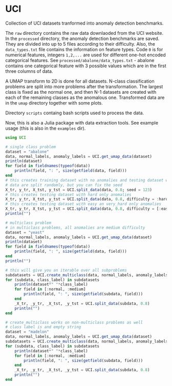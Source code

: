 # UCI
Collection of UCI datasets tranformed into anomaly detection benchmarks.

The `raw` directory contains the raw data downlaoded from the UCI website. In the `processed` directory, the anomaly detection benchmarks are saved. They are divided into up to 5 files according to their difficulty. Also, the `data_types.txt` file contains the information on feature types. Code `0` is for numerical features, integers `1,2,...` are used for different one-hot encoded categorical features. See `processed/abalone/data_types.txt` - abalone contains one categorical feature with 3 possible values which are in the first three columns of data.

A UMAP transform to 2D is done for all datasets. N-class classification problems are split into more problems after the transformation. The largest class is fixed as the normal one, and then N-1 datasets are created with each of the remaining classes as the anomalous one. Transformed data are in the `umap` directory together with some plots.

Directory `scripts` containg bash scripts used to process the data.

Now, this is also a Julia package with data extraction tools. See example usage (this is also in the `examples` dir).

```julia
using UCI

# single class problem
dataset = "abalone"
data, normal_labels, anomaly_labels = UCI.get_umap_data(dataset)
println(dataset)
for field in fieldnames(typeof(data))
	println(field, ": ", size(getfield(data, field)))
end
# this creates training dataset with no anomalies and testing dataset with all anomalies
# data are split randomly, but you can fix the seed
X_tr, y_tr, X_tst, y_tst = UCI.split_data(data, 0.8; seed = 123)
# this creates testing dataset with hard only anomalies
X_tr, y_tr, X_tst, y_tst = UCI.split_data(data, 0.8, difficulty = :hard)
# this creates testing dataset with easy an very_hard only anomalies
X_tr, y_tr, X_tst, y_tst = UCI.split_data(data, 0.8, difficulty = [:easy, :hard])
println("")

# multiclass problem
# in multiclass problems, all anomalies are medium difficulty
dataset = "yeast"
data, normal_labels, anomaly_labels = UCI.get_umap_data(dataset)
println(dataset)
for field in fieldnames(typeof(data))
	println(field, ": ", size(getfield(data, field)))
end
println("")

# this will give you an iterable over all subproblems
subdatasets = UCI.create_multiclass(data, normal_labels, anomaly_labels)
for (subdata, class_label) in subdatasets
	println(dataset*" "*class_label)
	for field in [:normal, :medium]
		println(field, ": ", size(getfield(subdata, field)))
	end
	_X_tr, _y_tr, _X_tst, _y_tst = UCI.split_data(subdata, 0.8)
	println("")
end

# create_multiclass works on non-multiclass problems as well
# class label is and empty string
dataset = "madelon"
data, normal_labels, anomaly_labels = UCI.get_umap_data(dataset)
subdatasets = UCI.create_multiclass(data, normal_labels, anomaly_labels)
for (subdata, class_label) in subdatasets
	println(dataset*" "*class_label)
	for field in [:normal, :medium]
		println(field, ": ", size(getfield(subdata, field)))
	end
	_X_tr, _y_tr, _X_tst, _y_tst = UCI.split_data(subdata, 0.8)
	println("")
end
```